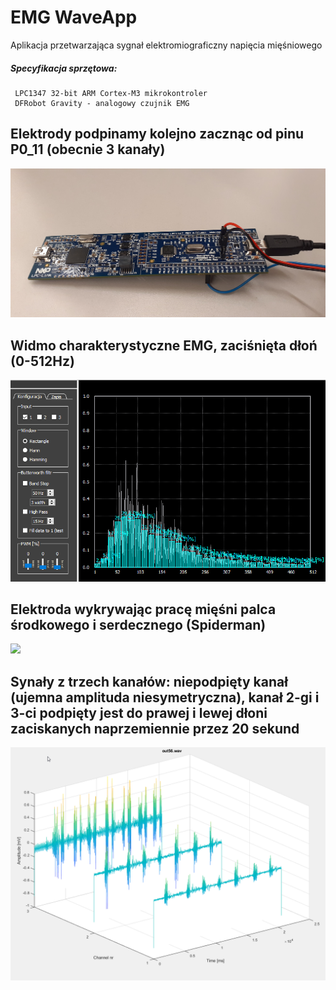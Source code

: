 # EMG WaveApp
Aplikacja przetwarzająca sygnał elektromiograficzny napięcia mięśniowego <br> 

##### Specyfikacja sprzętowa:
	 LPC1347 32-bit ARM Cortex-M3 mikrokontroler
	 DFRobot Gravity - analogowy czujnik EMG

## Elektrody podpinamy kolejno zacznąc od pinu P0_11 (obecnie 3 kanały)
<img src="docs/LPC1347.jpg">

## Widmo charakterystyczne EMG, zaciśnięta dłoń (0-512Hz)  
<img src="docs/now.png">

## Elektroda wykrywając pracę mięśni palca środkowego i serdecznego (Spiderman)
<img src="docs/spider.gif">

## Synały z trzech kanałów: niepodpięty kanał (ujemna amplituda niesymetryczna), kanał 2-gi i 3-ci podpięty jest do prawej i lewej dłoni zaciskanych naprzemiennie przez 20 sekund
<img src="docs/out56.png">
